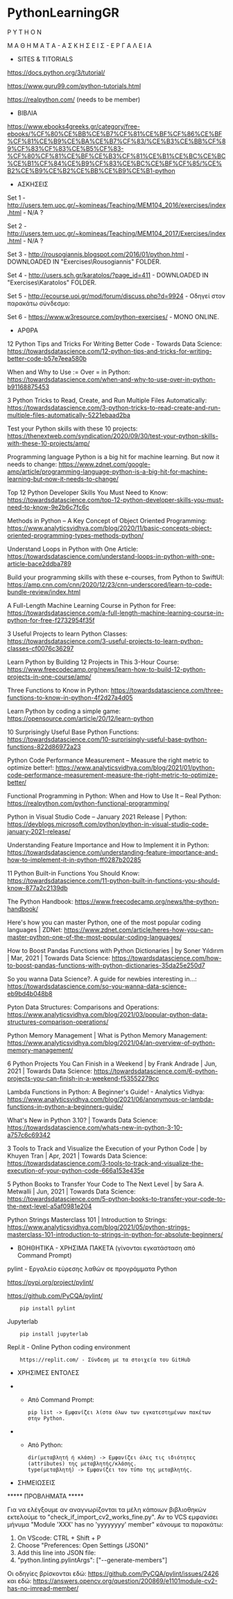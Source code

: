 # PythonLearningGR
P Y T H O N

Μ Α Θ Η Μ Α Τ Α   -   Α Σ Κ Η Σ Ε Ι Σ - Ε Ρ Γ Α Λ Ε Ι Α

* SITES & TITORIALS

https://docs.python.org/3/tutorial/

https://www.guru99.com/python-tutorials.html

https://realpython.com/ (needs to be member)


* ΒΙΒΛΙΑ

https://www.ebooks4greeks.gr/category/free-ebooks/%CF%80%CE%BB%CE%B7%CF%81%CE%BF%CF%86%CE%BF%CF%81%CE%B9%CE%BA%CE%B7%CF%83/%CE%B3%CE%BB%CF%89%CF%83%CF%83%CE%B5%CF%83-%CF%80%CF%81%CE%BF%CE%B3%CF%81%CE%B1%CE%BC%CE%BC%CE%B1%CF%84%CE%B9%CF%83%CE%BC%CE%BF%CF%85/%CE%B2%CE%B9%CE%B2%CE%BB%CE%B9%CE%B1-python


* ΑΣΚΗΣΕΙΣ

Set 1 - http://users.tem.uoc.gr/~komineas/Teaching/MEM104_2016/exercises/index.html - N/A ?

Set 2 - http://users.tem.uoc.gr/~komineas/Teaching/MEM104_2017/Exercises/index.html - N/A ?

Set 3 - http://rousogiannis.blogspot.com/2016/01/python.html - DOWNLOADED IN "Exercises\Rousogiannis" FOLDER.

Set 4 - http://users.sch.gr/karatolos/?page_id=411 - DOWNLOADED IN "Exercises\Karatolos" FOLDER.

Set 5 - http://ecourse.uoi.gr/mod/forum/discuss.php?d=9924 - Οδηγεί στον παρακάτω σύνδεσμο:

Set 6 - https://www.w3resource.com/python-exercises/ - ΜΟΝΟ ONLINE.


* ΑΡΘΡΑ

12 Python Tips and Tricks For Writing Better Code - Towards Data Science: https://towardsdatascience.com/12-python-tips-and-tricks-for-writing-better-code-b57e7eea580b

When and Why to Use := Over = in Python: https://towardsdatascience.com/when-and-why-to-use-over-in-python-b91168875453

3 Python Tricks to Read, Create, and Run Multiple Files Automatically: https://towardsdatascience.com/3-python-tricks-to-read-create-and-run-multiple-files-automatically-5221ebaad2ba

Test your Python skills with these 10 projects: https://thenextweb.com/syndication/2020/09/30/test-your-python-skills-with-these-10-projects/amp/

Programming language Python is a big hit for machine learning. But now it needs to change: https://www.zdnet.com/google-amp/article/programming-language-python-is-a-big-hit-for-machine-learning-but-now-it-needs-to-change/

Top 12 Python Developer Skills You Must Need to Know: https://towardsdatascience.com/top-12-python-developer-skills-you-must-need-to-know-9e2b6c7fc6c

Methods in Python – A Key Concept of Object Oriented Programming: https://www.analyticsvidhya.com/blog/2020/11/basic-concepts-object-oriented-programming-types-methods-python/

Understand Loops in Python with One Article: https://towardsdatascience.com/understand-loops-in-python-with-one-article-bace2ddba789

Build your programming skills with these e-courses, from Python to SwiftUI: https://amp.cnn.com/cnn/2020/12/23/cnn-underscored/learn-to-code-bundle-review/index.html

A Full-Length Machine Learning Course in Python for Free: https://towardsdatascience.com/a-full-length-machine-learning-course-in-python-for-free-f2732954f35f

3 Useful Projects to learn Python Classes: https://towardsdatascience.com/3-useful-projects-to-learn-python-classes-cf0076c36297

Learn Python by Building 12 Projects in This 3-Hour Course: https://www.freecodecamp.org/news/learn-how-to-build-12-python-projects-in-one-course/amp/

Three Functions to Know in Python: https://towardsdatascience.com/three-functions-to-know-in-python-4f2d27a4d05

Learn Python by coding a simple game: https://opensource.com/article/20/12/learn-python

10 Surprisingly Useful Base Python Functions: https://towardsdatascience.com/10-surprisingly-useful-base-python-functions-822d86972a23

Python Code Performance Measurement – Measure the right metric to optimize better!: https://www.analyticsvidhya.com/blog/2021/01/python-code-performance-measurement-measure-the-right-metric-to-optimize-better/

Functional Programming in Python: When and How to Use It – Real Python: https://realpython.com/python-functional-programming/

Python in Visual Studio Code – January 2021 Release | Python: https://devblogs.microsoft.com/python/python-in-visual-studio-code-january-2021-release/

Understanding Feature Importance and How to Implement it in Python: https://towardsdatascience.com/understanding-feature-importance-and-how-to-implement-it-in-python-ff0287b20285

11 Python Built-in Functions You Should Know: https://towardsdatascience.com/11-python-built-in-functions-you-should-know-877a2c2139db

The Python Handbook: https://www.freecodecamp.org/news/the-python-handbook/

Here's how you can master Python, one of the most popular coding languages | ZDNet: https://www.zdnet.com/article/heres-how-you-can-master-python-one-of-the-most-popular-coding-languages/

How to Boost Pandas Functions with Python Dictionaries | by Soner Yıldırım | Mar, 2021 | Towards Data Science: https://towardsdatascience.com/how-to-boost-pandas-functions-with-python-dictionaries-35da25e250d7

So you wanna Data Science?. A guide for newbies interesting in…: https://towardsdatascience.com/so-you-wanna-data-science-eb9bd4b048b8

Pyton Data Structures: Comparisons and Operations: https://www.analyticsvidhya.com/blog/2021/03/popular-python-data-structures-comparison-operations/

Python Memory Management | What is Python Memory Management: https://www.analyticsvidhya.com/blog/2021/04/an-overview-of-python-memory-management/

6 Python Projects You Can Finish in a Weekend | by Frank Andrade | Jun, 2021 | Towards Data Science: https://towardsdatascience.com/6-python-projects-you-can-finish-in-a-weekend-f53552279cc

Lambda Functions in Python: A Beginner's Guide! - Analytics Vidhya: https://www.analyticsvidhya.com/blog/2021/06/anonymous-or-lambda-functions-in-python-a-beginners-guide/

What's New in Python 3.10? | Towards Data Science: https://towardsdatascience.com/whats-new-in-python-3-10-a757c6c69342

3 Tools to Track and Visualize the Execution of your Python Code | by Khuyen Tran | Apr, 2021 | Towards Data Science: https://towardsdatascience.com/3-tools-to-track-and-visualize-the-execution-of-your-python-code-666a153e435e

5 Python Books to Transfer Your Code to The Next Level | by Sara A. Metwalli | Jun, 2021 | Towards Data Science: https://towardsdatascience.com/5-python-books-to-transfer-your-code-to-the-next-level-a5af0981e204

Python Strings Masterclass 101 | Introduction to Strings: https://www.analyticsvidhya.com/blog/2021/05/python-strings-masterclass-101-introduction-to-strings-in-python-for-absolute-beginners/




* ΒΟΗΘΗΤΙΚΑ - ΧΡΗΣΙΜΑ ΠΑΚΕΤΑ (γίνονται εγκατάσταση από Command Prompt)

pylint - Εργαλείο εύρεσης λαθών σε προγράμματα Python

https://pypi.org/project/pylint/

https://github.com/PyCQA/pylint/

        pip install pylint

Jupyterlab

        pip install jupyterlab

Repl.it - Online Python coding environment

        https://replit.com/ - Σύνδεση με τα στοιχεία του GitHub
        

* ΧΡΗΣΙΜΕΣ ΕΝΤΟΛΕΣ

* * Από Command Prompt:

        pip list -> Εμφανίζει λίστα όλων των εγκατεστημένων πακέτων στην Python.

* * Από Python:

        dir(μεταβλητή ή κλάση) -> Εμφανίζει όλες τις ιδιότητες (attributes) της μεταβλητής/κλάσης.
        type(μεταβλητή) -> Εμφανίζει τον τύπο της μεταβλητής.
        

* ΣΗΜΕΙΩΣΕΙΣ

***** ΠΡΟΒΛΗΜΑΤΑ *****

Για να ελέγξουμε αν αναγνωρίζονται τα μέλη κάποιων βιβλιοθηκών εκτελούμε το "check_if_import_cv2_works_fine.py".
Αν το VCS εμφανίσει μήνυμα "Module 'XXX' has no 'yyyyyyyy' member" κάνουμε τα παρακάτω:
1.    On VScode: CTRL + Shift + P
2.    Choose "Preferences: Open Settings (JSON)"
3.    Add this line into JSON file:
4.    "python.linting.pylintArgs": ["--generate-members"]

Οι οδηγίες βρίσκονται εδώ: https://github.com/PyCQA/pylint/issues/2426 και εδώ: https://answers.opencv.org/question/200869/e1101module-cv2-has-no-imread-member/
